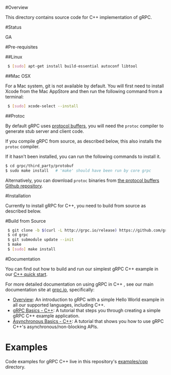 
#Overview

This directory contains source code for C++ implementation of gRPC.

#Status

GA

#Pre-requisites

##Linux

```sh
 $ [sudo] apt-get install build-essential autoconf libtool
```

##Mac OSX

For a Mac system, git is not available by default. You will first need to
install Xcode from the Mac AppStore and then run the following command from a
terminal:

```sh
 $ [sudo] xcode-select --install
```

##Protoc

By default gRPC uses [protocol buffers](https://github.com/google/protobuf),
you will need the `protoc` compiler to generate stub server and client code.

If you compile gRPC from source, as described below, this also installs the
`protoc` compiler.

If it hasn't been installed, you can run the following commands to install it.

```sh
$ cd grpc/third_party/protobuf
$ sudo make install   # 'make' should have been run by core grpc
```

Alternatively, you can download `protoc` binaries from
[the protocol buffers Github repository](https://github.com/google/protobuf/releases).

#Installation

Currently to install gRPC for C++, you need to build from source as described
below.

#Build from Source

```sh
 $ git clone -b $(curl -L http://grpc.io/release) https://github.com/grpc/grpc
 $ cd grpc
 $ git submodule update --init
 $ make
 $ [sudo] make install
```

#Documentation

You can find out how to build and run our simplest gRPC C++ example in our
[C++ quick start](../../examples/cpp).

For more detailed documentation on using gRPC in C++ , see our main
documentation site at [grpc.io](http://grpc.io), specifically:

* [Overview](http://www.grpc.io/docs/): An introduction to gRPC with a simple
  Hello World example in all our supported languages, including C++.
* [gRPC Basics - C++](http://www.grpc.io/docs/tutorials/basic/c.html):
  A tutorial that steps you through creating a simple gRPC C++ example
  application.
* [Asynchronous Basics - C++](http://www.grpc.io/docs/tutorials/async/helloasync-cpp.html):
  A tutorial that shows you how to use gRPC C++'s asynchronous/non-blocking
  APIs.


# Examples

Code examples for gRPC C++ live in this repository's
[examples/cpp](../../examples/cpp) directory.
